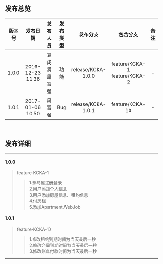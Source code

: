 ﻿
## 发布总览
|版本号       |发布日期         |发布人员         |发布类型      |发布分支        |包含分支        |备注            |
| -------------|:--------------:|:--------------:|:--------------:|:--------------:|:--------------:|:--------------:|
|1.0.0|2016-12-23 11:36|袁成满 周富强|功能|release/KCKA-1.0.0|feature/KCKA-1 <br> feature/KCKA-2|-|
|1.0.1|2017-01-06 10:50|周富强|Bug|release/KCKA-1.0.1|feature/KCKA-10|-|

<br>

## 发布详细

* * * 

#### 1.0.0
>feature-KCKA-1
>>1.蜂鸟屋注册登录<br>
>>2.用户添加个人信息<br>
>>3.用户添加房屋信息、租约信息<br>
>>4.付房租<br>
>>5.添加Apartment.WebJob<br>

#### 1.0.1
>feature-KCKA-10
>>1.修改租约到期时间为当天最后一秒<br>
>>2.修改合同到期时间为当天最后一秒<br>
>>3.修改账单付款时间为当天最后一秒<br>

* * * 
